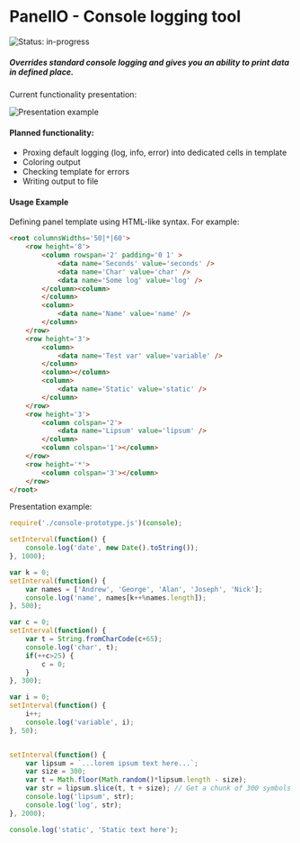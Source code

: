 # PanelIO - Console logging tool
![Status: in-progress](https://img.shields.io/badge/Status-in--progress-green.svg?style=flat-square)

##### Overrides standard console logging and gives you an ability to print data in defined place.

Current functionality presentation:

![Presentation example](http://g.recordit.co/YiSPnQtbba.gif)

#### Planned functionality:
* Proxing default logging (log, info, error) into dedicated cells in template
* Coloring output
* Checking template for errors
* Writing output to file


#### Usage Example
Defining panel template using HTML-like syntax. For example:
```html
<root columnsWidths='50|*|60'>
	<row height='8'>
		<column rowspan='2' padding='0 1' >
			<data name='Seconds' value='seconds' />
			<data name='Char' value='char' />
			<data name='Some log' value='log' />
		</column><column>
		</column>
		<column>
			<data name='Name' value='name' />
		</column>
	</row>
	<row height='3'>
		<column>
			<data name='Test var' value='variable' />
		</column>
		<column></column>
		<column>
            <data name='Static' value='static' />
        </column>
	</row>
	<row height='3'>
		<column colspan='2'>
			<data name='Lipsum' value='lipsum' />
		</column>
		<column colspan='1'></column>
	</row>
	<row height='*'>
		<column colspan='3'></column>
	</row>
</root> 
```

Presentation example:

```javascript
require('./console-prototype.js')(console);

setInterval(function() {
	console.log('date', new Date().toString());
}, 1000);

var k = 0;
setInterval(function() {
    var names = ['Andrew', 'George', 'Alan', 'Joseph', 'Nick'];
	console.log('name', names[k++%names.length]);
}, 500);

var c = 0;
setInterval(function() {
	var t = String.fromCharCode(c+65);
	console.log('char', t);
	if(++c>25) {
		c = 0;
	}
}, 300);

var i = 0;
setInterval(function() {
	i++;
	console.log('variable', i);
}, 50);


setInterval(function() {
	var lipsum = `...lorem ipsum text here...`;
	var size = 300;
	var t = Math.floor(Math.random()*lipsum.length - size);
	var str = lipsum.slice(t, t + size); // Get a chunk of 300 symbols from text
	console.log('lipsum', str);
	console.log('log', str);
}, 2000);

console.log('static', 'Static text here');
```
